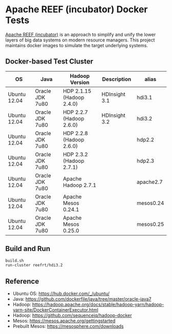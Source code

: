 Apache REEF (incubator) Docker Tests
====================================

[Apache REEF (incubator)](http://reef.incubator.apache.org/) is an approach
to simplify and unify the lower layers of big data systems on modern resource managers.
This project maintains docker images to simulate the target underlying systems.

Docker-based Test Cluster
-------------------------

| OS           | Java            | Hadoop Version            | Description   | alias     |
|--------------|-----------------|---------------------------|---------------|-----------|
| Ubuntu 12.04 | Oracle JDK 7u80 | HDP 2.1.15 (Hadoop 2.4.0) | HDInsight 3.1 | hdi3.1    |
| Ubuntu 12.04 | Oracle JDK 7u80 | HDP 2.2.7  (Hadoop 2.6.0) | HDInsight 3.2 | hdi3.2    |
| Ubuntu 12.04 | Oracle JDK 7u80 | HDP 2.2.8  (Hadoop 2.6.0) |               | hdp2.2    |
| Ubuntu 12.04 | Oracle JDK 7u80 | HDP 2.3.2  (Hadoop 2.7.1) |               | hdp2.3    |
| Ubuntu 12.04 | Oracle JDK 7u80 | Apache Hadoop 2.7.1       |               | apache2.7 |
| Ubuntu 12.04 | Oracle JDK 7u80 | Apache Mesos 0.24.1       |               | mesos0.24 |
| Ubuntu 12.04 | Oracle JDK 7u80 | Apache Mesos 0.25.0       |               | mesos0.25 |

Build and Run
-------------

```sh
build.sh
run-cluster reefrt/hdi3.2
```

Reference
---------
* Ubuntu OS: https://hub.docker.com/_/ubuntu/
* Java: https://github.com/dockerfile/java/tree/master/oracle-java7
* Hadoop: https://hadoop.apache.org/docs/stable/hadoop-yarn/hadoop-yarn-site/DockerContainerExecutor.html
* Hadoop: https://github.com/sequenceiq/hadoop-docker
* Mesos: https://mesos.apache.org/gettingstarted
* Prebuilt Mesos: https://mesosphere.com/downloads
